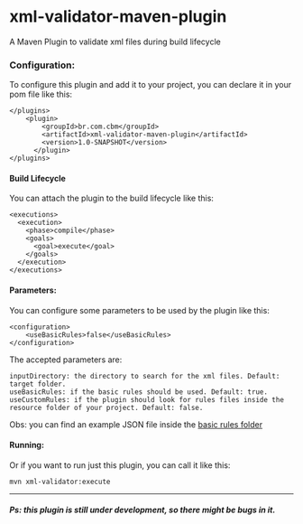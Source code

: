 # xml-validator-maven-plugin
A Maven Plugin to validate xml files during build lifecycle


### Configuration:

To configure this plugin and add it to your project, you can declare it in your pom file like this:

```
</plugins>
    <plugin>
        <groupId>br.com.cbm</groupId>
        <artifactId>xml-validator-maven-plugin</artifactId>
        <version>1.0-SNAPSHOT</version>
      </plugin>
</plugins>
```

#### Build Lifecycle
You can attach the plugin to the build lifecycle like this: 
```
<executions>
  <execution>
    <phase>compile</phase>
    <goals>
      <goal>execute</goal>
    </goals>
  </execution>
</executions>
```


#### Parameters:

You can configure some parameters to be used by the plugin like this:

```
<configuration>
    <useBasicRules>false</useBasicRules>
</configuration>
``` 

The accepted parameters are:
```
inputDirectory: the directory to search for the xml files. Default: target folder.
useBasicRules: if the basic rules should be used. Default: true.
useCustomRules: if the plugin should look for rules files inside the resource folder of your project. Default: false.
```

Obs: you can find an example JSON file inside the [basic rules folder][1] 

#### Running:
Or if you want to run just this plugin, you can call it like this:
``` 
mvn xml-validator:execute
```



---
##### Ps: this plugin is still under development, so there might be bugs in it.




[1]: https://github.com/camilobmoreira/xml-validator-maven-plugin/tree/master/src/main/resources/basic-rules